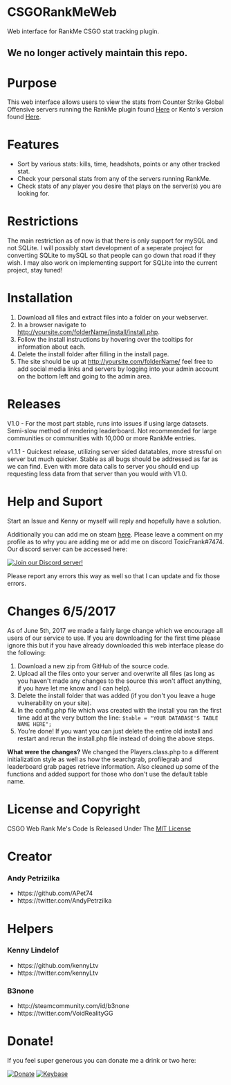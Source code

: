 # CSGORankMeWeb
Web interface for RankMe CSGO stat tracking plugin.

## We no longer actively maintain this repo. 

# Purpose
This web interface allows users to view the stats from Counter Strike Global Offensive servers running the RankMe plugin found <a href='https://forums.alliedmods.net/showthread.php?p=1456869'>Here</a> or Kento's version found <a href="https://forums.alliedmods.net/showthread.php?t=290063">Here</a>.

# Features
<ul>
<li>Sort by various stats: kills, time, headshots, points or any other tracked stat.</li>
<li>Check your personal stats from any of the servers running RankMe.</li>
<li>Check stats of any player you desire that plays on the server(s) you are looking for.</li>
</ul>

# Restrictions

The main restriction as of now is that there is only support for mySQL and not SQLite. I will possibly start development of a seperate project for converting SQLite to mySQL so that people can go down that road if they wish. I may also work on implementing support for SQLite into the current project, stay tuned!

# Installation

1. Download all files and extract files into a folder on your webserver.
2. In a browser navigate to http://yoursite.com/folderName/install/install.php.
3. Follow the install instructions by hovering over the tooltips for information about each.
4. Delete the install folder after filling in the install page.
5. The site should be up at http://yoursite.com/folderName/ feel free to add social media links and servers by logging into your admin account on the bottom left and going to the admin area.

# Releases

V1.0 - For the most part stable, runs into issues if using large datasets. Semi-slow method of rendering leaderboard. Not recommended for large communities or communities with 10,000 or more RankMe entries.

v1.1.1 - Quickest release, utilizing server sided datatables, more stressful on server but much quicker. Stable as all bugs should be addressed as far as we can find. Even with more data calls to server you should end up requesting less data from that server than you would with V1.0.

# Help and Suport

Start an Issue and Kenny or myself will reply and hopefully have a solution. 

Additionally you can add me on steam <a href="http://steamcommunity.com/id/toxicandy7474">here</a>. Please leave a comment on my profile as to why you are adding me or add me on discord ToxicFrank#7474. Our discord server can be accessed here: 

[![Join our Discord server!](https://invidget.switchblade.xyz/PCw4NSRT3S)](http://discord.gg/PCw4NSRT3S)


Please report any errors this way as well so that I can update and fix those errors.

# Changes 6/5/2017

As of June 5th, 2017 we made a fairly large change which we encourage all users of our service to use. If you are downloading for the first time please ignore this but if you have already downloaded this web interface please do the following:

1. Download a new zip from GitHub of the source code.
2. Upload all the files onto your server and overwrite all files (as long as you haven't made any changes to the source this won't affect anything, if you have let me know and I can help).
3. Delete the install folder that was added (if you don't you leave a huge vulnerability on your site).
4. In the config.php file which was created with the install you ran the first time add at the very buttom the line: `$table = "YOUR DATABASE'S TABLE NAME HERE";`
5. You're done! If you want you can just delete the entire old install and restart and rerun the install.php file instead of doing the above steps.

<b>What were the changes?</b> We changed the Players.class.php to a different initialization style as well as how the searchgrab, profilegrab and leaderboard grab pages retrieve information. Also cleaned up some of the functions and added support for those who don't use the default table name.

# License and Copyright

CSGO Web Rank Me's Code Is Released Under The <a href="https://github.com/ToxicRevolution/CSGORankMeWeb/blob/master/LICENSE">MIT License</a>

# Creator

<h3> Andy Petrizilka </h3>
<ul>
	<li>https://github.com/APet74</li>
	<li>https://twitter.com/AndyPetrzilka</li>
</ul>

# Helpers

<h3>Kenny Lindelof</h3>
<ul>
	<li>https://github.com/kennyLtv</li>
	<li>https://twitter.com/kennyLtv</li>
</ul>

<h3>B3none </h3>
<ul>
	<li>http://steamcommunity.com/id/b3none</li>
	<li>https://twitter.com/VoidRealityGG</li>
</ul>


# Donate!
If you feel super generous you can donate me a drink or two here:

[![Donate](https://img.shields.io/badge/Donate-PayPal-green.svg)](https://www.paypal.me/AndyPetrzilka)
[![Keybase](https://img.shields.io/badge/Keybase-Group-blue.svg)](https://keybase.io/team/toxicrevolution.development)
